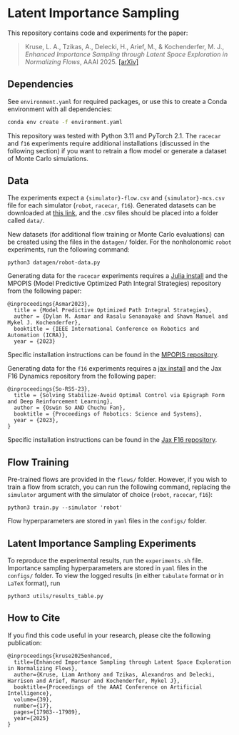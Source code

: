 # Latent Importance Sampling

This repository contains code and experiments for the paper:

> Kruse, L. A., Tzikas, A., Delecki, H., Arief, M., & Kochenderfer, M. J., _Enhanced Importance Sampling through Latent Space Exploration in Normalizing Flows_, AAAI 2025. [[arXiv]](https://arxiv.org/abs/2501.03394)


## Dependencies

See `environment.yaml` for required packages, or use this to create a Conda environment with all dependencies:
```bash
conda env create -f environment.yaml
```

This repository was tested with Python 3.11 and PyTorch 2.1. The `racecar` and `f16` experiments require additional installations (discussed in the following section) if you want to retrain a flow model or generate a dataset of Monte Carlo simulations.

## Data

The experiments expect a `{simulator}-flow.csv` and `{simulator}-mcs.csv` file for each simulator (`robot`, `racecar`, `f16`). Generated datasets can be downloaded at [this link](https://drive.google.com/drive/folders/12O6kFP5PHiMBGiqutJHAXnoL9OzmnIHx?usp=sharing), and the .csv files should be placed into a folder called `data/`.

New datasets (for additional flow training or Monte Carlo evaluations) can be created using the files in the `datagen/` folder. For the nonholonomic `robot` experiments, run the following command:
```
python3 datagen/robot-data.py
```

Generating data for the `racecar` experiments requires a [Julia install](https://julialang.org/downloads/) and the MPOPIS (Model Predictive Optimized Path Integral Strategies) repository from the following paper:
```
@inproceedings{Asmar2023},
  title = {Model Predictive Optimized Path Integral Strategies},
  author = {Dylan M. Asmar and Rasalu Senanayake and Shawn Manuel and Mykel J. Kochenderfer},
  booktitle = {IEEE International Conference on Robotics and Automation (ICRA)},
  year = {2023}
```
Specific installation instructions can be found in the [MPOPIS repository](https://github.com/sisl/MPOPIS).

Generating data for the `f16` experiments requires a [jax install](https://github.com/google/jax#installation) and the Jax F16 Dynamics repository from the following paper:
```
@inproceedings{So-RSS-23},
  title = {Solving Stabilize-Avoid Optimal Control via Epigraph Form and Deep Reinforcement Learning}, 
  author = {Oswin So AND Chuchu Fan}, 
  booktitle = {Proceedings of Robotics: Science and Systems}, 
  year = {2023}, 
} 
```
Specific installation instructions can be found in the [Jax F16 repository](https://github.com/MIT-REALM/jax-f16).

## Flow Training

Pre-trained flows are provided in the `flows/` folder. However, if you wish to train a flow from scratch, you can run the following command, replacing the `simulator` argument with
the simulator of choice (`robot`, `racecar`, `f16`):
```
python3 train.py --simulator 'robot'
```
Flow hyperparameters are stored in `yaml` files in the `configs/` folder.

## Latent Importance Sampling Experiments

To reproduce the experimental results, run the `experiments.sh` file. Importance sampling hyperparameters are stored in `yaml` files in the `configs/` folder. To view the logged results (in either `tabulate` format or in `LaTeX` format), run
```
python3 utils/results_table.py
```

## How to Cite
If you find this code useful in your research, please cite the following publication:
```
@inproceedings{kruse2025enhanced,
  title={Enhanced Importance Sampling through Latent Space Exploration in Normalizing Flows},
  author={Kruse, Liam Anthony and Tzikas, Alexandros and Delecki, Harrison and Arief, Mansur and Kochenderfer, Mykel J},
  booktitle={Proceedings of the AAAI Conference on Artificial Intelligence},
  volume={39},
  number={17},
  pages={17983--17989},
  year={2025}
}
```
